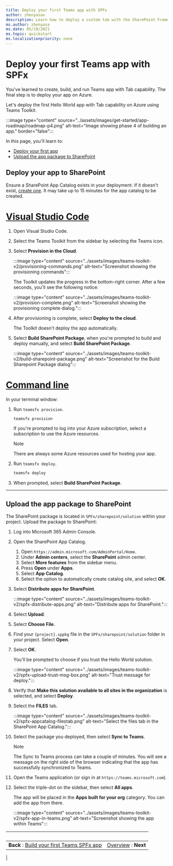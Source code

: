 ```yaml
---
title: Deploy your first Teams app with SPFx
author: zhenyasav
description: Learn how to deploy a custom tab with the SharePoint Framework
ms.author: zhenyasa
ms.date: 05/19/2021
ms.topic: quickstart
ms.localizationpriority: none
---
```


# Deploy your first Teams app with SPFx

You've learned to create, build, and run Teams app with Tab capability. The final step is to deploy your app on Azure.

Let's deploy the first Hello World app with Tab capability on Azure using Teams Toolkit.

:::image type="content" source="../assets/images/get-started/app-roadmap/roadmap-p4.png" alt-text="Image showing phase 4 of building an app." border="false":::

In this page, you'll learn to:
- [Deploy your first app](#deploy-your-app-to-sharepoint)
- [Upload the app package to SharePoint](#upload-the-app-package-to-sharepoint)

## Deploy your app to SharePoint

Ensure a SharePoint App Catalog exists in your deployment. If it doesn't exist, [create one](/sharepoint/use-app-catalog).  It may take up to 15 minutes for the app catalog to be created.

# [Visual Studio Code](#tab/vscode)

1. Open Visual Studio Code.
1. Select the Teams Toolkit from the sidebar by selecting the Teams icon.
1. Select **Provision in the Cloud**.

   :::image type="content" source="../assets/images/teams-toolkit-v2/provisioning-commands.png" alt-text="Screenshot showing the provisioning commands":::

   The Toolkit updates the progress in the bottom-right corner. After a few seconds, you'll see the following notice:

   :::image type="content" source="../assets/images/teams-toolkit-v2/provision-complete.png" alt-text="Screenshot showing the provisioning complete dialog.":::

1. After provisioning is complete, select **Deploy to the cloud**.

    The Toolkit doesn't deploy the app automatically.

1. Select **Build SharePoint Package**, when you're prompted to build and deploy manually, and select **Build SharePoint Package**.

   :::image type="content" source="../assets/images/teams-toolkit-v2/build-sharepoint-package.png" alt-text="Screenshot for the Build Sharepoint Package dialog":::

# [Command line](#tab/cli)

In your terminal window:

1. Run `teamsfx provision`.

   ``` bash
   teamsfx provision
   ```

   If you're prompted to log into your Azure subscription, select a subscription to use the Azure resources.

   > [!NOTE]
   > There are always some Azure resources used for hosting your app.

1. Run `teamsfx deploy`.

   ``` bash
   teamsfx deploy
   ```

1. When prompted, select **Build SharePoint Package**.

---

## Upload the app package to SharePoint

The SharePoint package is located in `SPFx/sharepoint/solution` within your project. Upload the package to SharePoint:

1. Log into Microsoft 365 Admin Console.
1. Open the SharePoint App Catalog.

   1. Open `https://admin.microsoft.com/AdminPortal/Home`.
   1. Under **Admin centers**, select the **SharePoint** admin center.
   1. Select **More features** from the sidebar menu.
   1. Press **Open** under **Apps**.
   1. Select **App Catalog**.
   1. Select the option to automatically create catalog site, and select **OK**.

1. Select **Distribute apps for SharePoint**.

    :::image type="content" source="../assets/images/teams-toolkit-v2/spfx-distribute-apps.png" alt-text="Distribute apps for SharePoint.":::

1. Select **Upload**.

1. Select **Choose File**.

1. Find your `{project}.sppkg` file in the `SPFx/sharepoint/solution` folder in your project. Select **Open**.

1. Select **OK**.

    You'll be prompted to choose if you trust the Hello World solution.

      :::image type="content" source="../assets/images/teams-toolkit-v2/spfx-upload-trust-msg-box.png" alt-text="Trust message for deploy.":::

1. Verify that **Make this solution available to all sites in the organization** is selected, and select **Deploy**.

1. Select the **FILES** tab.

    :::image type="content" source="../assets/images/teams-toolkit-v2/spfx-appcatalog-filestab.png" alt-text="Select the files tab in the SharePoint App Catalog.":::

1. Select the package you deployed, then select **Sync to Teams**.

    > [!Note]
    > The Sync to Teams process can take a couple of minutes. You will see a message on the right side of the browser indicating that the app has successfully synchronized to Teams.

1. Open the Teams application (or sign in at `https://teams.microsoft.com`).
1. Select the triple-dot on the sidebar, then select **All apps**.  
   
    The app will be placed in the **Apps built for your org** category. You can add the app from there.

   :::image type="content" source="../assets/images/teams-toolkit-v2/spfx-app-in-teams.png" alt-text="Screenshot showing the app within Teams":::

| &nbsp; | &nbsp; |
|:--- | ---:|
| **Back** : [Build your first Teams SPFx app](build-spfx-app.md) | [Overview](code-samples.md) : **Next**|
|